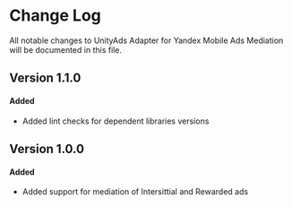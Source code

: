 # Change Log
All notable changes to UnityAds Adapter for Yandex Mobile Ads Mediation will be documented in this file.

## Version 1.1.0

#### Added
* Added lint checks for dependent libraries versions

## Version 1.0.0

#### Added
* Added support for mediation of Intersittial and Rewarded ads 
